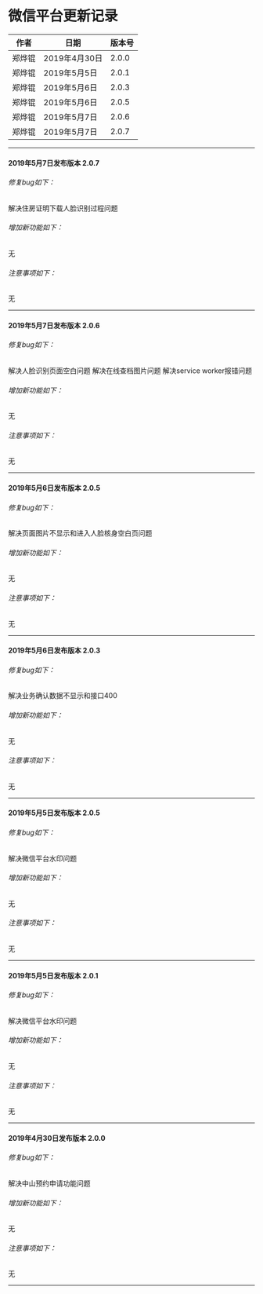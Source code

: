 # 微信平台更新记录

|作者|日期|版本号|
|----|---|---|
|郑烨锟|2019年4月30日|2.0.0|
|郑烨锟|2019年5月5日|2.0.1|
|郑烨锟|2019年5月6日|2.0.3|
|郑烨锟|2019年5月6日|2.0.5|
|郑烨锟|2019年5月7日|2.0.6|
|郑烨锟|2019年5月7日|2.0.7|

-------------------------------

#### 2019年5月7日发布版本 2.0.7

###### 修复bug如下：

解决住房证明下载人脸识别过程问题

###### 增加新功能如下：

无

###### 注意事项如下：

无

-------------------------------

#### 2019年5月7日发布版本 2.0.6

###### 修复bug如下：

解决人脸识别页面空白问题
解决在线查档图片问题
解决service worker报错问题

###### 增加新功能如下：

无

###### 注意事项如下：

无

-------------------------------

#### 2019年5月6日发布版本 2.0.5

###### 修复bug如下：

解决页面图片不显示和进入人脸核身空白页问题

###### 增加新功能如下：

无

###### 注意事项如下：

无

-------------------------------

#### 2019年5月6日发布版本 2.0.3

###### 修复bug如下：

解决业务确认数据不显示和接口400

###### 增加新功能如下：

无

###### 注意事项如下：

无

-------------------------------

#### 2019年5月5日发布版本 2.0.5

###### 修复bug如下：

解决微信平台水印问题

###### 增加新功能如下：

无

###### 注意事项如下：

无

-------------------------------

#### 2019年5月5日发布版本 2.0.1

###### 修复bug如下：

解决微信平台水印问题

###### 增加新功能如下：

无

###### 注意事项如下：

无

-------------------------------

#### 2019年4月30日发布版本 2.0.0

###### 修复bug如下：

解决中山预约申请功能问题

###### 增加新功能如下：

无

###### 注意事项如下：

无

-------------------------------
